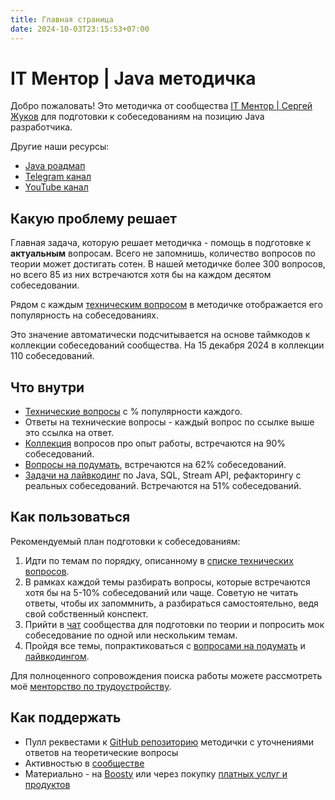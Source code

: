 ```yaml
---
title: Главная страница
date: 2024-10-03T23:15:53+07:00
---
```


# IT Ментор | Java методичка

Добро пожаловать! Это методичка от сообщества [IT Ментор | Сергей Жуков](https://t.me/zhukovsd_it_chat) для подготовки к собеседованиям на позицию Java разработчика.

Другие наши ресурсы:
- [Java роадмап](https://zhukovsd.github.io/java-backend-learning-course/)
- [Telegram канал](https://t.me/zhukovsd_it_mentor)
- [YouTube канал](https://youtube.com/@zhukovsd_it_mentor)

## Какую проблему решает

Главная задача, которую решает методичка - помощь в подготовке к **актуальным** вопросам. Всего не запомнишь, количество вопросов по теории может достигать сотен. В нашей методичке более 300 вопросов, но всего 85 из них встречаются хотя бы на каждом десятом собеседовании.

Рядом с каждым [техническим вопросом](https://zhukovsd.github.io/java-backend-interview-prep/questions/) в методичке отображается его популярность на собеседованиях.

Это значение автоматически подсчитывается на основе таймкодов к коллекции собеседований сообщества. На 15 декабря 2024 в коллекции 110 собеседований.

## Что внутри

- [Технические вопросы](https://zhukovsd.github.io/java-backend-interview-prep/questions/) с % популярности каждого.
- Ответы на технические вопросы - каждый вопрос по ссылке выше это ссылка на ответ.
- [Коллекция](https://zhukovsd.github.io/java-backend-interview-prep/work-experience/) вопросов про опыт работы, встречаются на 90% собеседований.
- [Вопросы на подумать](https://zhukovsd.github.io/java-backend-interview-prep/tasks-to-think/), встречаются на 62% собеседований.
- [Задачи на лайвкодинг](https://zhukovsd.github.io/java-backend-interview-prep/livecoding/) по Java, SQL, Stream API, рефакторингу с реальных собеседований. Встречаются на 51% собеседований.

## Как пользоваться

Рекомендуемый план подготовки к собеседованиям:
1. Идти по темам по порядку, описанному в [списке технических вопросов](https://zhukovsd.github.io/java-backend-interview-prep/questions/).
2. В рамках каждой темы разбирать вопросы, которые встречаются хотя бы на 5-10% собеседований или чаще. Советую не читать ответы, чтобы их запоммнить, а разбираться самостоятельно, ведя свой собственный конспект.
3. Прийти в [чат](https://t.me/+8YGzqvJOndg1Yjky) сообщества для подготовки по теории и попросить мок собеседование по одной или нескольким темам.
4. Пройдя все темы, попрактиковаться с [вопросами на подумать](https://zhukovsd.github.io/java-backend-interview-prep/tasks-to-think/) и [лайвкодингом](https://zhukovsd.github.io/java-backend-interview-prep/livecoding/).

Для полноценного сопровождения поиска работы можете рассмотреть моё [менторство по трудоустройству](https://telegra.ph/Mentorstvo-po-trudoustrojstvu-10-26).

## Как поддержать

- Пулл реквестами к [GitHub репозиторию](https://github.com/zhukovsd/java-backend-interview-prep/) методички с уточнениями ответов на теоретические вопросы
- Активностью в [сообществе](https://t.me/zhukovsd_it_chat)
- Материально - на [Boosty](https://boosty.to/zhukovsd) или через покупку [платных услуг и продуктов](https://t.me/zhukovsd_it_chat/143340/143341)
